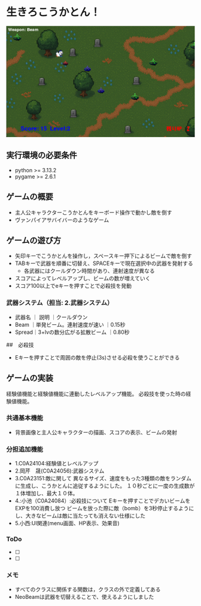 # 生きろこうかとん！
![title](fig/screen_shot.png)

## 実行環境の必要条件
* python >= 3.13.2
* pygame >= 2.6.1

## ゲームの概要
* 主人公キャラクターこうかとんをキーボード操作で動かし敵を倒す
* ヴァンパイアサバイバーのようなゲーム

## ゲームの遊び方
* 矢印キーでこうかとんを操作し，スペースキー押下によるビームで敵を倒す
* TABキーで武器を順番に切替え、SPACEキーで現在選択中の武器を発射する
    * 各武器にはクールダウン時間があり、連射速度が異なる 
* スコアによってレベルアップし、ビームの数が増えていく
* スコア100以上でeキーを押すことで必殺技を発動

### 武器システム（担当: 2.武器システム）
* 武器名 ｜         説明           ｜クールダウン
* Beam  ｜単発ビーム。連射速度が速い ｜0.15秒
* Spread｜3+lvの数分広がる拡散ビーム   ｜0.80秒

##　必殺技
* Eキーを押すことで周囲の敵を停止(3s)させる必殺を使うことができる

## ゲームの実装
経験値機能と経験値機能に連動したレベルアップ機能。
必殺技を使った時の経験値機能。

### 共通基本機能
* 背景画像と主人公キャラクターの描画、スコアの表示、ビームの発射

### 分担追加機能
* 1.C0A24104:経験値とレベルアップ
* 2.岡芹　晟(C0A24056):武器システム
* 3.C0A23151:敵に関して
    異なるサイズ、速度をもった3種類の敵をランダムに生成し、こうかとんに追従するようにした。
    １０秒ごとに一度の生成数が１体増加し、最大１０体。
* 4.:小池（C0A24084）:必殺技について
    Eキーを押すことでデカいビームをEXPを100消費し放つ
    ビームを放った際に敵（bomb）を3秒停止するようにし、大きなビームは敵に当たっても消えない仕様にした
* 5.小西:UI関連(menu画面、HP表示、効果音)

### ToDo
- [ ] 
- [ ] 

### メモ
* すべてのクラスに関係する関数は，クラスの外で定義してある
* NeoBeamは武器を切替えることで、使えるようにしました